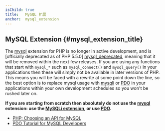 ```yaml
---
isChild: true
title:   MySQL 扩展
anchor:  mysql_extension
---
```


## MySQL Extension {#mysql_extension_title}

The [mysql] extension for PHP is no longer in active development, and is [officially deprecated as of PHP 5.5.0]
[mysql_deprecated], meaning that it will be removed within the next few releases. If you are using any functions that
start with `mysql_*` such as `mysql_connect()` and `mysql_query()` in your applications then these will simply not be
available in later versions of PHP. This means you will be faced with a rewrite at some point down the line, so the
best option is to replace mysql usage with [mysqli] or [PDO] in your applications within your own development schedules
so you won't be rushed later on.

**If you are starting from scratch then absolutely do not use the [mysql] extension: use the [MySQLi extension][mysqli],
or use [PDO].**

* [PHP: Choosing an API for MySQL][mysql_api]
* [PDO Tutorial for MySQL Developers][pdo4mysql_devs]


[mysql]: http://php.net/mysql
[mysql_deprecated]: http://php.net/migration55.deprecated
[mysqli]: http://php.net/mysqli
[pdo]: http://php.net/pdo
[mysql_api]: http://php.net/mysqlinfo.api.choosing
[pdo4mysql_devs]: http://wiki.hashphp.org/PDO_Tutorial_for_MySQL_Developers
